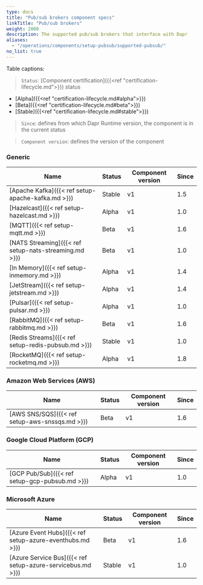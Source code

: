 ```yaml
---
type: docs
title: "Pub/sub brokers component specs"
linkTitle: "Pub/sub brokers"
weight: 2000
description: The supported pub/sub brokers that interface with Dapr
aliases:
  - "/operations/components/setup-pubsub/supported-pubsub/"
no_list: true
---
```


Table captions:

> `Status`: [Component certification]({{<ref "certification-lifecycle.md">}}) status
  - [Alpha]({{<ref "certification-lifecycle.md#alpha">}})
  - [Beta]({{<ref "certification-lifecycle.md#beta">}})
  - [Stable]({{<ref "certification-lifecycle.md#stable">}})
> `Since`: defines from which Dapr Runtime version, the component is in the current status

> `Component version`: defines the version of the component
### Generic

| Name                                                  | Status | Component version | Since |
|-------------------------------------------------------|--------| -----| ------------- |
| [Apache Kafka]({{< ref setup-apache-kafka.md >}})     | Stable | v1 | 1.5 |
| [Hazelcast]({{< ref setup-hazelcast.md >}})           | Alpha  | v1 | 1.0 |
| [MQTT]({{< ref setup-mqtt.md >}})                     | Beta  | v1 | 1.6 |
| [NATS Streaming]({{< ref setup-nats-streaming.md >}}) | Beta   | v1 | 1.0 |
| [In Memory]({{< ref setup-inmemory.md >}})            | Alpha  | v1 | 1.4 |
| [JetStream]({{< ref setup-jetstream.md >}})           | Alpha  | v1 | 1.4 |
| [Pulsar]({{< ref setup-pulsar.md >}})                 | Alpha  | v1 | 1.0 |
| [RabbitMQ]({{< ref setup-rabbitmq.md >}})             | Beta  | v1 | 1.6 |
| [Redis Streams]({{< ref setup-redis-pubsub.md >}})    | Stable | v1 | 1.0 |
| [RocketMQ]({{< ref setup-rocketmq.md >}})             | Alpha | v1 | 1.8 |


### Amazon Web Services (AWS)

| Name                                              | Status | Component version | Since |
|---------------------------------------------------|--------| ---- | --------------|
| [AWS SNS/SQS]({{< ref setup-aws-snssqs.md >}})    | Beta   | v1 | 1.6 |

### Google Cloud Platform (GCP)

| Name                                              | Status | Component version | Since |
|---------------------------------------------------|--------| ---- | --------------|
| [GCP Pub/Sub]({{< ref setup-gcp-pubsub.md >}})    | Alpha  | v1 | 1.0 |

### Microsoft Azure

| Name                                                      | Status | Component version | Since |
|-----------------------------------------------------------|--------| ----------------| -- |
| [Azure Event Hubs]({{< ref setup-azure-eventhubs.md >}})  | Beta  | v1 | 1.6 |
| [Azure Service Bus]({{< ref setup-azure-servicebus.md >}})| Stable | v1 | 1.0 |
